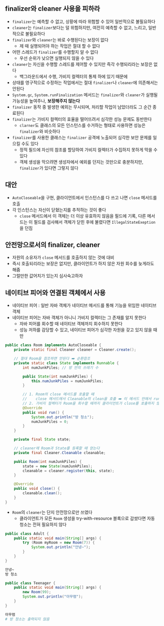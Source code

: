 ## finalizer와 cleaner 사용을 피하라

- `finalizer`는 예측할 수 없고, 상황에 따라 위험할 수 있어 일반적으로 불필요하다
- `cleaner`는 `finalizer`보다는 덜 위험하지만, 여전히 예측할 수 없고, 느리고, 일반적으로 불필요하다
- `finalizer`와 `cleaner`는 바로 수행된다는 보장이 없다
  - 제 때 실행되어야 하는 작업은 절대 할 수 없다
- 어떤 스레드가 `finalizer`를 수행할지 알 수 없다
  - 우선 순위가 낮으면 실행되지 않을 수 있다
- `cleaner`는 자신을 수행할 스레드를 제어할 수 있지만 즉각 수행되리라는 보장은 없다
  - 백그라운드에서 수행, 가비지 컬렉터의 통제 하에 있기 때문에
- 상태를 영구적으로 수정하는 작업에서는 절대 `finalizer`나 `cleaner`에 의존해서는 안된다
- `System.gc`, `System.runFinalization` 메서드는 `finalizer`와 `cleaner`가 실행될 가능성을 높여주나, **보장해주지 않는다**
- `finalizer` 동작 중 발생한 예외는 무시되며, 처리할 작업이 남았더라도 그 순간 종료된다
- `finalizer`는 가비지 컬렉터의 효율을 떨어뜨려서 심각한 성능 문제도 동반한다
  - `clarner`도 클래스의 모든 인스턴스를 수거하는 형태로 사용하면 성능은 `finalizer`와 비슷하다
- `finalizer`를 사용한 클래스는 `finalizer` 공격에 노출되어 심각한 보안 문제를 일으킬 수도 있다
  - 정적 필드에 자신의 참조를 할당하여 가비지 컬렉터가 수집하지 못하게 막을 수 있다
  - 객체 생성을 막으려면 생성자에서 예외를 던지는 것만으로 충분하지만, `finalizer`가 있다면 그렇지 않다

## 대안

- `AutoCloseable`을 구현, 클라이언트에서 인스턴스를 다 쓰고 나면 `close` 메서드를 호출
- 각 인스턴스는 자신이 닫혔는지를 추적하는 것이 좋다
  - `close` 메서드에서 이 객체는 더 이상 유효하지 않음을 필드에 기록, 다른 메서드는 이 필드를 검사해서 객체가 닫힌 후에 불렸다면 `IllegalStateExeption`을 던짐

## 안전망으로서의 finalizer, cleaner

- 자원의 소유자가 `close` 메서드를 호출하지 않는 것에 대비
- 즉시 호출되리라는 보장은 없지만, 클라이언트가 하지 않은 자원 회수를 늦게라도 해줌
- 그럴만한 값어치가 있는지 심사숙고하자

## 네이티브 피어와 연결된 객체에서 사용

- 네이티브 피어 : 일반 자바 객체가 네이티브 메서드를 통해 기능을 위임한 네이티브 객체
- 네이티브 피어는 자바 객체가 아니니 가비지 컬렉터는 그 존재를 알지 못한다
  - 자바 피어를 회수할 때 네이티브 객체까지 회수하지 못한다
  - 성능 저하를 감당할 수 있고, 네이티브 피어가 심각한 자원을 갖고 있지 않을 때만

```java
public class Room implements AutoCloseable {
    private static final Cleaner cleaner = Cleaner.create();

    // 절대 Room을 참조하면 안된다 ➡️ 순환참조
    private static class State implements Runnable {
        int numJunkPiles; // 방 안의 쓰레기 수

        public State(int numJunkPiles) {
            this.numJunkPiles = numJunkPiles;
        }

        // 1. Room의 close 메서드를 호출할 때
        //    close 메서드에서 Cleanable의 clean을 호출 ➡️ 이 메서드 안에서 run 호출
        // 2. 가비지 컬렉터가 Room을 회수할 때까지 클라이언트가 close를 호출하지 않으면 cleaner가 State의 run 호출
        @Override
        public void run() {
            System.out.println("방 청소");
            numJunkPiles = 0;
        }
    }

    private final State state;

    // cleaner에 Room과 State를 등록할 때 얻는다
    private final Cleaner.Cleanable cleanable;

    public Room(int numJunkPiles) {
        state = new State(numJunkPiles);
        cleanable = cleaner.register(this, state);
    }

    @Override
    public void close() {
        cleanable.clean();
    }
}
```

- `Room`의 `cleaner`는 단지 안전망으로만 쓰였다
  - 클라이언트가 모든 `Room` 생성을 try-with-resource 블록으로 감쌌다면 자동 청소는 전혀 필요하지 않다

```java
public class Adult {
    public static void main(String[] args) {
        try (Room myRoom = new Room(7)) {
            System.out.println("안녕~");
        }
    }
}
```

```bash
안녕~
방 청소
```

```java
public class Teenager {
    public static void main(String[] args) {
        new Room(99);
        System.out.println("아무렴");
    }
}
```

```bash
아무렴
# 방 청소는 출력되지 않음
```
